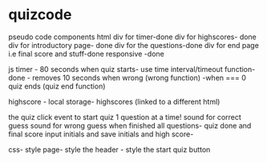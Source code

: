 # quizcode
pseudo code
components
html 
div for timer-done
div for highscores- done
div for introductory page- done
div for the questions-done
div for end page i.e final score and stuff-done
responsive -done

js
timer - 80 seconds when quiz starts- use time interval/timeout function-done
        - removes 10 seconds when wrong (wrong function)
        -when === 0 quiz ends (quiz end function)

highscore - 
        local storage- highscores (linked to a different html)

the quiz
    click event to start quiz
    1 question at a time!
    sound for correct guess
    sound for wrong guess
    when finished all questions- quiz done and final score
    input initials and save initials and high score-

css- 
style page- style the header
            - style the start quiz button

